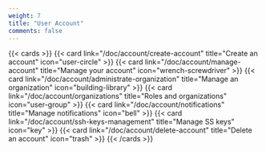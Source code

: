 ```yaml
---
weight: 7
title: "User Account"
comments: false
---
```


{{< cards >}}
  {{< card link="/doc/account/create-account" title="Create an account" icon="user-circle" >}}
  {{< card link="/doc/account/manage-account" title="Manage your account" icon="wrench-screwdriver" >}}
  {{< card link="/doc/account/administrate-organization" title="Manage an organization" icon="building-library" >}}
  {{< card link="/doc/account/organizations" title="Roles and organizations" icon="user-group" >}}
  {{< card link="/doc/account/notifications" title="Manage notifications" icon="bell" >}}
  {{< card link="/doc/account/ssh-keys-management" title="Manage SS keys" icon="key" >}}
  {{< card link="/doc/account/delete-account" title="Delete an account" icon="trash" >}}
{{< /cards >}}